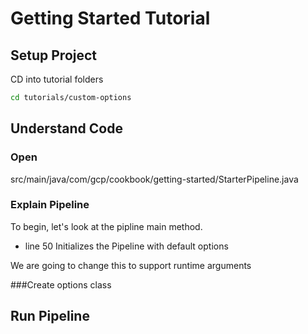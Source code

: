 # Getting Started Tutorial

## Setup Project
CD into tutorial folders
```bash
cd tutorials/custom-options
```

## Understand Code

### Open 
<walkthrough-editor-open-file 
filePath="/beamcookbook/tutorials/custom-options/src/main/java/com/gcp/cookbook/StarterPipeline.java">src/main/java/com/gcp/cookbook/getting-started/StarterPipeline.java</walkthrough-editor-open-file>


### Explain Pipeline
To begin, let's look at the pipline main method. 

- <walkthrough-editor-select-line
filePath="/beamcookbook/tutorials/getting-started/src/main/java/com/gcp/cookbook/getting-started/StarterPipeline.java"
startLine="49" startCharacterOffset="4" 
endLine="51" endCharacterOffset="52">line 50</walkthrough-editor-select-line>
Initializes the Pipeline with default options

We are going to change this to support runtime arguments

###Create options class
  



## Run Pipeline

    